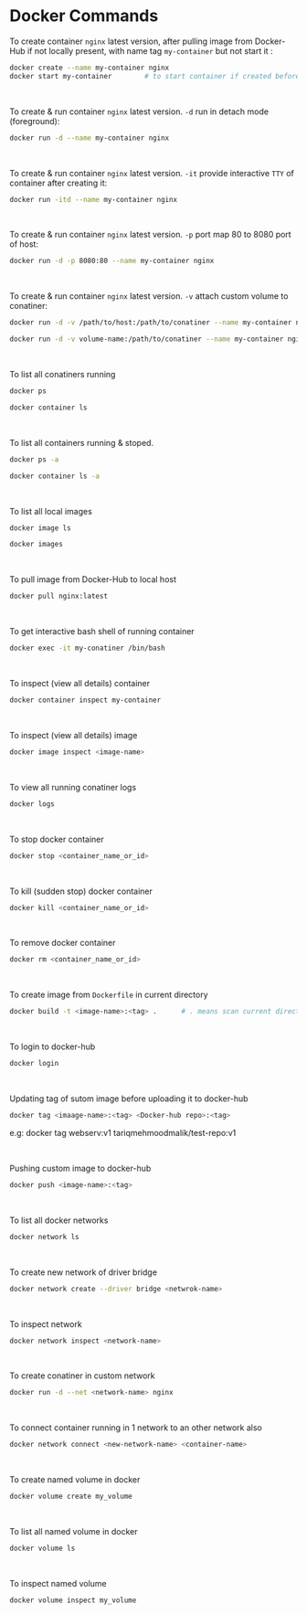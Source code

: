 # Docker Commands

To create container `nginx` latest version, after pulling image from Docker-Hub if not locally present, with name tag `my-container` but not start it :
```bash
docker create --name my-container nginx
docker start my-container        # to start container if created before
```
<br>

To create & run container `nginx` latest version. `-d` run in detach mode (foreground):   
```bash 
docker run -d --name my-container nginx
```
<br>

To create & run container `nginx` latest version. `-it` provide interactive `TTY` of container after creating it:
```bash
docker run -itd --name my-container nginx
```
<br>

To create & run container `nginx` latest version. `-p` port map 80 to 8080 port of host:
```bash
docker run -d -p 8080:80 --name my-container nginx
```
<br>

To create & run container `nginx` latest version. `-v` attach custom volume to conatiner:
```bash
docker run -d -v /path/to/host:/path/to/conatiner --name my-container nginx     # for Bind mount

docker run -d -v volume-name:/path/to/conatiner --name my-container nginx      # for Named volume
```
<br>

To list all conatiners running
```bash
docker ps

docker container ls
```
<br>

To list all containers running & stoped.
```bash
docker ps -a

docker container ls -a
```
<br>

To list all local images
```bash
docker image ls

docker images
```
<br>

To pull image from Docker-Hub to local host
```bash
docker pull nginx:latest
```
<br>

To get interactive bash shell of running container
```bash
docker exec -it my-conatiner /bin/bash
```
<br>

To inspect (view all details) container 
```bash
docker container inspect my-container
```
<br>

To inspect (view all details) image 
```bash
docker image inspect <image-name>
```
<br>

To view all running conatiner logs
```bash
docker logs
```
<br>

To stop docker container
```bash
docker stop <container_name_or_id>
```
<br>

To kill (sudden stop) docker container
```bash
docker kill <container_name_or_id>
```
<br>

To remove docker container
```bash
docker rm <container_name_or_id>
```
<br>

To create image from `Dockerfile` in current directory
```bash
docker build -t <image-name>:<tag> .      # . means scan current directory for Dockerfile
```
<br>

To login to docker-hub 
```bash
docker login
```
<br>

Updating tag of sutom image before uploading it to docker-hub
```bash
docker tag <imaage-name>:<tag> <Docker-hub repo>:<tag>
```
e.g:  docker tag webserv:v1 tariqmehmoodmalik/test-repo:v1

<br>

Pushing custom image to docker-hub
```bash
docker push <image-name>:<tag>
```
<br>

To list all docker networks
```bash
docker network ls
```
<br>

To create new network of driver bridge
```bash
docker network create --driver bridge <netwrok-name>
```
<br>

To inspect network
```bash
docker network inspect <network-name>
```
<br>

To create conatiner in custom network
```bash
docker run -d --net <network-name> nginx
```
<br>

To connect container running in 1 network to an other network also
```bash
docker network connect <new-network-name> <container-name>
```
<br>

To create named volume in docker
```bash
docker volume create my_volume
```
<br>

To list all named volume in docker
```bash
docker volume ls
```
<br>

To inspect named volume
```bash
docker volume inspect my_volume
```
<br>


